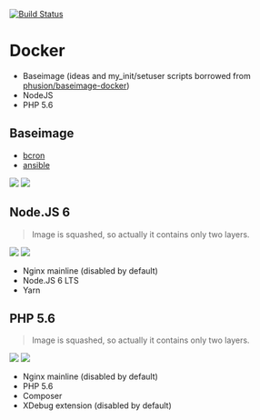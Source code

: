[![Build Status](https://travis-ci.org/Dalee/build.docker.svg?branch=master)](https://travis-ci.org/Dalee/build.docker)

# Docker

* Baseimage (ideas and my_init/setuser scripts borrowed from [phusion/baseimage-docker](https://github.com/phusion/baseimage-docker))
* NodeJS
* PHP 5.6

## Baseimage

* [bcron](https://github.com/bruceg/bcron)
* [ansible](https://www.ansible.com/)

[![](https://images.microbadger.com/badges/image/dalee/baseimage.svg)](https://microbadger.com/images/dalee/baseimage "Get your own image badge on microbadger.com")
[![](https://images.microbadger.com/badges/version/dalee/baseimage.svg)](https://microbadger.com/images/dalee/baseimage "Get your own version badge on microbadger.com")

## Node.JS 6

> Image is squashed, so actually it contains only two layers.

[![](https://images.microbadger.com/badges/image/dalee/nodejs-6.svg)](https://microbadger.com/images/dalee/nodejs-6 "Get your own image badge on microbadger.com")
[![](https://images.microbadger.com/badges/version/dalee/nodejs-6.svg)](https://microbadger.com/images/dalee/nodejs-6 "Get your own version badge on microbadger.com")

* Nginx mainline (disabled by default)
* Node.JS 6 LTS
* Yarn

## PHP 5.6

> Image is squashed, so actually it contains only two layers.

[![](https://images.microbadger.com/badges/image/dalee/php-5.6.svg)](https://microbadger.com/images/dalee/php-5.6 "Get your own image badge on microbadger.com")
[![](https://images.microbadger.com/badges/version/dalee/php-5.6.svg)](https://microbadger.com/images/dalee/php-5.6 "Get your own version badge on microbadger.com")

* Nginx mainline (disabled by default)
* PHP 5.6
* Composer
* XDebug extension (disabled by default)
